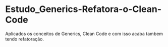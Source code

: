 # Estudo_Generics-Refatora-o-Clean-Code
Aplicados os conceitos de Generics, Clean Code e com isso acaba tambem tendo refatoração.

